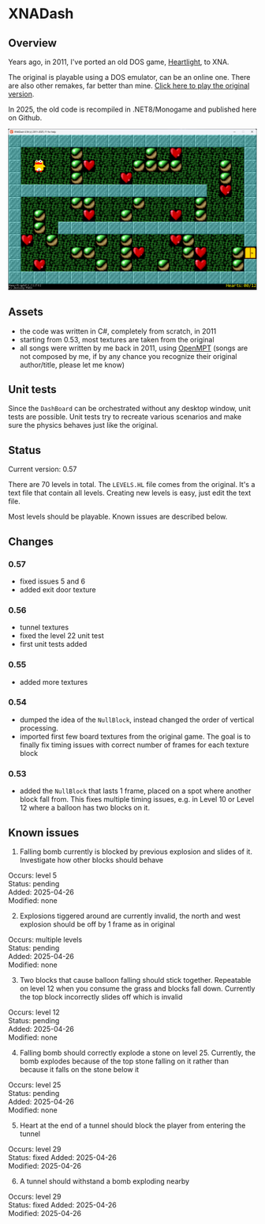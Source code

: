 # XNADash

## Overview

Years ago, in 2011, I've ported an old DOS game, <a href="https://en.wikipedia.org/wiki/Heartlight_(video_game)">Heartlight</a>, to XNA. 

The original is playable using a DOS emulator, can be an online one. There are also other remakes, far better than mine.
<a href='https://www.google.com/search?q=heartlight+play+online'>Click here to play the original version</a>.

In 2025, the old code is recompiled in .NET8/Monogame and published here on Github.

![game](game.png)

## Assets

* the code was written in C#, completely from scratch, in 2011
* starting from 0.53, most textures are taken from the original
* all songs were written by me back in 2011, using <a href='https://openmpt.org/'>OpenMPT</a> 
  (songs are not composed by me, if by any chance you recognize their original author/title, please let me know)

## Unit tests

Since the `DashBoard` can be orchestrated without any desktop window,
unit tests are possible. Unit tests try to recreate various scenarios and
make sure the physics behaves just like the original.
	
## Status

Current version: 0.57

There are 70 levels in total. The `LEVELS.HL` file comes from the original. It's a text file that contain all levels. Creating new levels is easy, just edit the text file.

Most levels should be playable. Known issues are described below.

## Changes

### 0.57

* fixed issues 5 and 6
* added exit door texture

### 0.56

* tunnel textures
* fixed the level 22 unit test
* first unit tests added

### 0.55

* added more textures

### 0.54

* dumped the idea of the `NullBlock`, instead changed the order of vertical processing.
* imported first few board textures from the original game. The goal is to finally
fix timing issues with correct number of frames for each texture block

### 0.53

* added the `NullBlock` that lasts 1 frame, placed on a spot where another block fall from. 
This fixes multiple timing issues, e.g. in Level 10 or Level 12 where a balloon has two blocks on it.

## Known issues 

1. Falling bomb currently is blocked by previous explosion and slides of it. Investigate how other blocks should behave

Occurs: level 5  
Status: pending  
Added: 2025-04-26  
Modified: none

2. Explosions tiggered around are currently invalid, the north and west explosion should be off by 1 frame as in original

Occurs: multiple levels  
Status: pending  
Added: 2025-04-26  
Modified: none

3. Two blocks that cause balloon falling should stick together. Repeatable on level 12 when you consume the grass and blocks fall down.  Currently the top block incorrectly slides off which is invalid

Occurs: level 12  
Status: pending  
Added: 2025-04-26  
Modified: none

4. Falling bomb should correctly explode a stone on level 25. Currently, the bomb explodes because of the top stone falling on it rather than 
  because it falls on the stone below it

Occurs: level 25  
Status: pending  
Added: 2025-04-26  
Modified: none

5. Heart at the end of a tunnel should block the player from entering the tunnel

Occurs: level 29  
Status: fixed
Added: 2025-04-26  
Modified: 2025-04-26  

6. A tunnel should withstand a bomb exploding nearby

Occurs: level 29  
Status: fixed 
Added: 2025-04-26  
Modified: 2025-04-26
